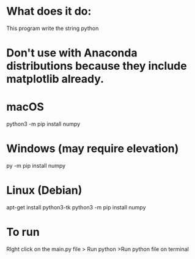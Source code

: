 # What does it do:
This program write the string python 


# Don't use with Anaconda distributions because they include matplotlib already.

# macOS
python3 -m pip install numpy

# Windows (may require elevation)
py -m pip install numpy

# Linux (Debian)
apt-get install python3-tk
python3 -m pip install numpy


# To run
RIght click on the main.py file > Run python >Run python file on terminal 